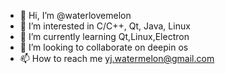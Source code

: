 - 👋 Hi, I’m @waterlovemelon
- 👀 I’m interested in C/C++, Qt, Java, Linux
- 🌱 I’m currently learning Qt,Linux,Electron
- 💞️ I’m looking to collaborate on deepin os
- 📫 How to reach me yj.watermelon@gmail.com

<!---
waterlovemelon/waterlovemelon is a ✨ special ✨ repository because its `README.md` (this file) appears on your GitHub profile.
You can click the Preview link to take a look at your changes.
--->
